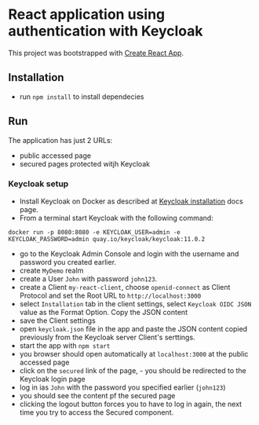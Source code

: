 # React application using authentication with Keycloak

This project was bootstrapped with [Create React App](https://github.com/facebook/create-react-app).

## Installation

- run `npm install` to install dependecies

## Run

The application has just 2 URLs:

- public accessed page
- secured pages protected witjh Keycloak

### Keycloak setup

- Install Keycloak on Docker as described at [Keycloak installation](https://www.keycloak.org/getting-started/getting-started-docker) docs page.
- From a terminal start Keycloak with the following command:

```shell
docker run -p 8080:8080 -e KEYCLOAK_USER=admin -e KEYCLOAK_PASSWORD=admin quay.io/keycloak/keycloak:11.0.2
```

- go to the Keycloak Admin Console and login with the username and password you created earlier.
- create `MyDemo` realm
- create a User `John` with password `john123`.
- create a Client `my-react-client`, choose `openid-connect` as Client Protocol and set the Root URL to `http://localhost:3000`
- select `Installation` tab in the client settings, select `Keycloak OIDC JSON` value as the Format Option. Copy the JSON content
- save the Client settings
- open `keycloak.json` file in the app and paste the JSON content copied previously from the Keycloak server Client's serttings.
- start the app with `npm start`
- you browser should open automatically at `localhost:3000` at the public accessed page
- click on the `secured` link of the page, - you should be redirected to the Keycloak login page
- log in ias `John` with the password you specified earlier (`john123`)
- you should see the content pf the secured page
- clicking the logout button forces you to have to log in again, the next time you try to access the Secured component.
